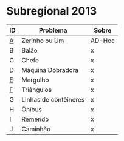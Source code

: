 # **Subregional 2013**

| ID  |  Problema  | Sobre |
| - | ------------------- | -------- |
| [A](https://github.com/3Strela/Competitive_Programing/blob/master/Competitions/ACM-ICPC_Brazil_Subregional/AnyEx/Zerinho.cpp) |  Zerinho ou Um |  AD-Hoc |
| B |  Balão |  x |
| C |  Chefe |  x |
| D |  Máquina Dobradora |  x |
| [E](https://github.com/3Strela/Competitive_Programing/blob/master/Competitions/ACM-ICPC_Brazil_Subregional/AnyEx/Mergulho.cpp) |  Mergulho |  x |
| [F](https://github.com/3Strela/Competitive_Programing/blob/master/Competitions/ACM-ICPC_Brazil_Subregional/AnyEx/Tri.cpp) |  Triângulos |  x |
| G |  Linhas de contêineres |  x |
| H |  Ônibus |  x |
| I |  Remendo |  x |
| J |  Caminhão |  x |